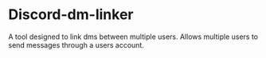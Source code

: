 # Discord-dm-linker

A tool designed to link dms between multiple users. Allows multiple users to send messages through a users account.
